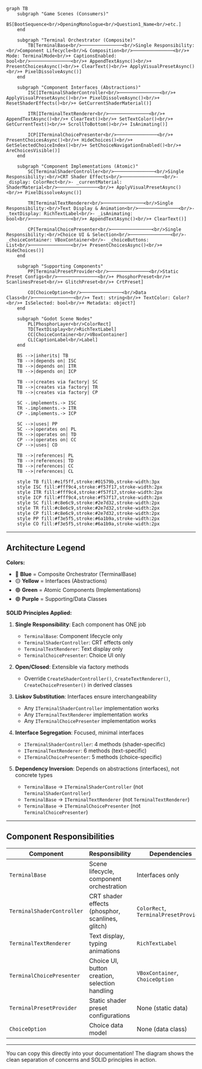 

```mermaid
graph TB
    subgraph "Game Scenes (Consumers)"
        BS[BootSequence<br/>OpeningMonologue<br/>Question1_Name<br/>etc.]
    end
    
    subgraph "Terminal Orchestrator (Composite)"
        TB[TerminalBase<br/>───────────────<br/>Single Responsibility:<br/>Component Lifecycle<br/>& Composition<br/>───────────────<br/>+ Mode: TerminalMode<br/>+ CaptionsEnabled: bool<br/>───────────────<br/>+ AppendTextAsync()<br/>+ PresentChoicesAsync()<br/>+ ClearText()<br/>+ ApplyVisualPresetAsync()<br/>+ PixelDissolveAsync()]
    end
    
    subgraph "Component Interfaces (Abstractions)"
        ISC[ITerminalShaderController<br/>───────────────<br/>+ ApplyVisualPresetAsync()<br/>+ PixelDissolveAsync()<br/>+ ResetShaderEffects()<br/>+ GetCurrentShaderMaterial()]
        
        ITR[ITerminalTextRenderer<br/>───────────────<br/>+ AppendTextAsync()<br/>+ ClearText()<br/>+ SetTextColor()<br/>+ GetCurrentText()<br/>+ ScrollToBottom()<br/>+ IsAnimating()]
        
        ICP[ITerminalChoicePresenter<br/>───────────────<br/>+ PresentChoicesAsync()<br/>+ HideChoices()<br/>+ GetSelectedChoiceIndex()<br/>+ SetChoiceNavigationEnabled()<br/>+ AreChoicesVisible()]
    end
    
    subgraph "Component Implementations (Atomic)"
        SC[TerminalShaderController<br/>───────────────<br/>Single Responsibility:<br/>CRT Shader Effects<br/>───────────────<br/>- _display: ColorRect<br/>- _currentMaterial: ShaderMaterial<br/>───────────────<br/>+ ApplyVisualPresetAsync()<br/>+ PixelDissolveAsync()]
        
        TR[TerminalTextRenderer<br/>───────────────<br/>Single Responsibility:<br/>Text Display & Animation<br/>───────────────<br/>- _textDisplay: RichTextLabel<br/>- _isAnimating: bool<br/>───────────────<br/>+ AppendTextAsync()<br/>+ ClearText()]
        
        CP[TerminalChoicePresenter<br/>───────────────<br/>Single Responsibility:<br/>Choice UI & Selection<br/>───────────────<br/>- _choiceContainer: VBoxContainer<br/>- _choiceButtons: List<br/>───────────────<br/>+ PresentChoicesAsync()<br/>+ HideChoices()]
    end
    
    subgraph "Supporting Components"
        PP[TerminalPresetProvider<br/>───────────────<br/>Static Preset Configs<br/>───────────────<br/>+ PhosphorPreset<br/>+ ScanlinesPreset<br/>+ GlitchPreset<br/>+ CrtPreset]
        
        CO[ChoiceOption<br/>───────────────<br/>Data Class<br/>───────────────<br/>+ Text: string<br/>+ TextColor: Color?<br/>+ IsSelected: bool<br/>+ Metadata: object?]
    end
    
    subgraph "Godot Scene Nodes"
        PL[PhosphorLayer<br/>ColorRect]
        TD[TextDisplay<br/>RichTextLabel]
        CC[ChoiceContainer<br/>VBoxContainer]
        CL[CaptionLabel<br/>Label]
    end
    
    BS -->|inherits| TB
    TB -->|depends on| ISC
    TB -->|depends on| ITR
    TB -->|depends on| ICP
    
    TB -->|creates via factory| SC
    TB -->|creates via factory| TR
    TB -->|creates via factory| CP
    
    SC -.implements.-> ISC
    TR -.implements.-> ITR
    CP -.implements.-> ICP
    
    SC -->|uses| PP
    SC -->|operates on| PL
    TR -->|operates on| TD
    CP -->|operates on| CC
    CP -->|uses| CO
    
    TB -->|references| PL
    TB -->|references| TD
    TB -->|references| CC
    TB -->|references| CL
    
    style TB fill:#e1f5ff,stroke:#01579b,stroke-width:3px
    style ISC fill:#fff9c4,stroke:#f57f17,stroke-width:2px
    style ITR fill:#fff9c4,stroke:#f57f17,stroke-width:2px
    style ICP fill:#fff9c4,stroke:#f57f17,stroke-width:2px
    style SC fill:#c8e6c9,stroke:#2e7d32,stroke-width:2px
    style TR fill:#c8e6c9,stroke:#2e7d32,stroke-width:2px
    style CP fill:#c8e6c9,stroke:#2e7d32,stroke-width:2px
    style PP fill:#f3e5f5,stroke:#6a1b9a,stroke-width:2px
    style CO fill:#f3e5f5,stroke:#6a1b9a,stroke-width:2px
```

---

## Architecture Legend

**Colors:**
- 🔵 **Blue** = Composite Orchestrator (TerminalBase)
- 🟡 **Yellow** = Interfaces (Abstractions)
- 🟢 **Green** = Atomic Components (Implementations)
- 🟣 **Purple** = Supporting/Data Classes

**SOLID Principles Applied:**
1. **Single Responsibility**: Each component has ONE job
   - `TerminalBase`: Component lifecycle only
   - `TerminalShaderController`: CRT effects only
   - `TerminalTextRenderer`: Text display only
   - `TerminalChoicePresenter`: Choice UI only

2. **Open/Closed**: Extensible via factory methods
   - Override `CreateShaderController()`, `CreateTextRenderer()`, `CreateChoicePresenter()` in derived classes

3. **Liskov Substitution**: Interfaces ensure interchangeability
   - Any `ITerminalShaderController` implementation works
   - Any `ITerminalTextRenderer` implementation works
   - Any `ITerminalChoicePresenter` implementation works

4. **Interface Segregation**: Focused, minimal interfaces
   - `ITerminalShaderController`: 4 methods (shader-specific)
   - `ITerminalTextRenderer`: 6 methods (text-specific)
   - `ITerminalChoicePresenter`: 5 methods (choice-specific)

5. **Dependency Inversion**: Depends on abstractions (interfaces), not concrete types
   - `TerminalBase` → `ITerminalShaderController` (not `TerminalShaderController`)
   - `TerminalBase` → `ITerminalTextRenderer` (not `TerminalTextRenderer`)
   - `TerminalBase` → `ITerminalChoicePresenter` (not `TerminalChoicePresenter`)

---

## Component Responsibilities

| Component | Responsibility | Dependencies |
|-----------|---------------|--------------|
| `TerminalBase` | Scene lifecycle, component orchestration | Interfaces only |
| `TerminalShaderController` | CRT shader effects (phosphor, scanlines, glitch) | `ColorRect`, `TerminalPresetProvider` |
| `TerminalTextRenderer` | Text display, typing animations | `RichTextLabel` |
| `TerminalChoicePresenter` | Choice UI, button creation, selection handling | `VBoxContainer`, `ChoiceOption` |
| `TerminalPresetProvider` | Static shader preset configurations | None (static data) |
| `ChoiceOption` | Choice data model | None (data class) |

---

You can copy this directly into your documentation! The diagram shows the clean separation of concerns and SOLID principles in action.